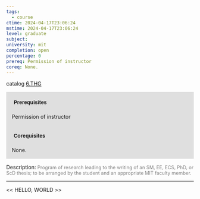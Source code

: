 ```yaml
---
tags:
  - course
ctime: 2024-04-17T23:06:24
mstime: 2024-04-17T23:06:24
level: graduate
subject: 
university: mit
completion: open
percentage: 0
prereq: Permission of instructor
coreq: None.
---
```


catalog [6.THG](http://student.mit.edu/catalog/m6e.html#6.THG)

<span style="display: block; padding: 15px; background-color: rgb(100, 100, 100, 0.2);"><font id="m_prereq3473_0" style="display: block; font-family: Arial, sans-serif; font-weight: bold; padding: 5px">Prerequisites</font><br><span id="prereq3473_0">Permission of instructor</span></span>
<span style="display: block; padding: 15px; background-color: rgb(100, 100, 100, 0.2);"><font id="m_coreq3473_0" style="display: block; font-family: Arial, sans-serif; font-weight: bold; padding: 5px">Corequisites</font><br><span id="coreq3473_0">None.</span></span>

<font style="">Description:</font>
<font style="color: grey; font-size: 0.8rem;">Program of research leading to the writing of an  SM, EE, ECS, PhD, or ScD thesis; to be arranged by the student and an appropriate MIT faculty member.</font>



---

<< HELLO, WORLD >>
